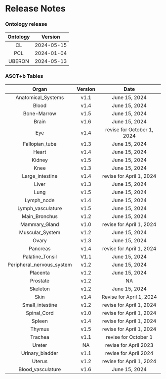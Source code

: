
Release Notes
=============

### Ontology release

|Ontology|Version|
| :---: | :---: |
|CL|2024-05-15|
|PCL|2024-01-04|
|UBERON|2024-05-13|

### ASCT+b Tables

|Organ|Version|Date|
| :---: | :---: | :---: |
|Anatomical_Systems|v1.1|June 15, 2024|
|Blood|v1.4|June 15, 2024|
|Bone-Marrow|v1.5|June 15, 2024|
|Brain|v1.6|June 15, 2024|
|Eye|v1.4|revise for October 1, 2024|
|Fallopian_tube|v1.3|June 15, 2024|
|Heart|v1.4|June 15, 2024|
|Kidney|v1.5|June 15, 2024|
|Knee|v1.3|June 15, 2024|
|Large_intestine|v1.4|revise for April 1, 2024|
|Liver|v1.3|June 15, 2024|
|Lung|v1.5|June 15, 2024|
|Lymph_node|v1.4|June 15, 2024|
|Lymph_vasculature|v1.5|June 15, 2024|
|Main_Bronchus|v1.2|June 15, 2024|
|Mammary_Gland|v1.0|revise for April 1, 2024|
|Muscular_System|v1.2|June 15, 2024|
|Ovary|v1.3|June 15, 2024|
|Pancreas|v1.4|revise for April 1, 2024|
|Palatine_Tonsil|V1.1|June 15, 2024|
|Peripheral_nervous_system|v1.2|June 15, 2024|
|Placenta|v1.2|June 15, 2024|
|Prostate|v1.2|NA|
|Skeleton|v1.2|June 15, 2024|
|Skin|v1.4|Revise for April 1, 2024|
|Small_intestine|v1.2|revise for April 1, 2024|
|Spinal_Cord|v1.0|revise for April 1, 2024|
|Spleen|v1.4|revise for April 1, 2024|
|Thymus|v1.5|revise for April 1, 2024|
|Trachea|v1.1|revise for October 1|
|Ureter|NA|revise for April 2023|
|Urinary_bladder|v1.1|revise for April 2024|
|Uterus|v1.2|revise for April 1, 2024|
|Blood_vasculature|v1.6|June 15, 2024|
